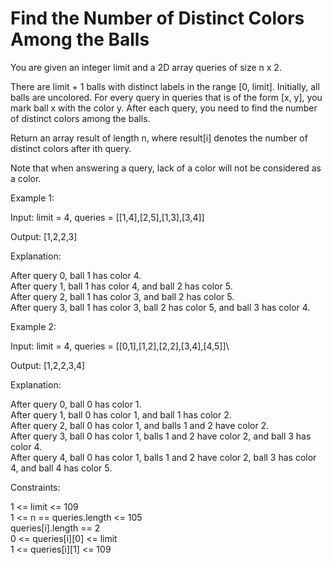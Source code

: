 # Find the Number of Distinct Colors Among the Balls

You are given an integer limit and a 2D array queries of size n x 2.

There are limit + 1 balls with distinct labels in the range [0, limit]. Initially, all balls are uncolored. For every query in queries that is of the form [x, y], you mark ball x with the color y. After each query, you need to find the number of distinct colors among the balls.

Return an array result of length n, where result[i] denotes the number of distinct colors after ith query.

Note that when answering a query, lack of a color will not be considered as a color.

Example 1:

Input: limit = 4, queries = [[1,4],[2,5],[1,3],[3,4]]

Output: [1,2,2,3]

Explanation:

After query 0, ball 1 has color 4.\
After query 1, ball 1 has color 4, and ball 2 has color 5.\
After query 2, ball 1 has color 3, and ball 2 has color 5.\
After query 3, ball 1 has color 3, ball 2 has color 5, and ball 3 has color 4.

Example 2:

Input: limit = 4, queries = [[0,1],[1,2],[2,2],[3,4],[4,5]]\

Output: [1,2,2,3,4]

Explanation:

After query 0, ball 0 has color 1.\
After query 1, ball 0 has color 1, and ball 1 has color 2.\
After query 2, ball 0 has color 1, and balls 1 and 2 have color 2.\
After query 3, ball 0 has color 1, balls 1 and 2 have color 2, and ball 3 has color 4.\
After query 4, ball 0 has color 1, balls 1 and 2 have color 2, ball 3 has color 4, and ball 4 has color 5.

Constraints:

1 <= limit <= 109\
1 <= n == queries.length <= 105\
queries[i].length == 2\
0 <= queries[i][0] <= limit\
1 <= queries[i][1] <= 109